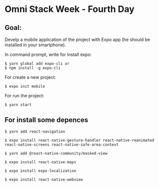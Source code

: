 # Omni Stack Week - Fourth Day 

## Goal:

Develp a mobile application of the project with Expo app (he should be installed in your smartphone).

In command prompt, write for install expo:

```
$ yarn global add expo-cli or 
$ npm install -g expo-cli 
```
For create a new project:
```
$ expo init mobile 
```
For run the project:
```
$ yarn start
```
## For install some depences 

```
$ yarn add react-navigation

$ expo install react-native-gesture-handler react-native-reanimated react-native-screens react-native-safe-area-context

$ yarn add @react-native-community/masked-view

$ expo install react-native-maps

$ expo install expo-localization

$ expo install react-native-webview
```
